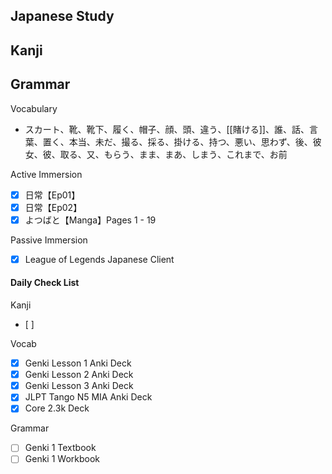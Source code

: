## Japanese Study

Kanji
- 

Grammar
- 

Vocabulary
- スカート、靴、靴下、履く、帽子、顔、頭、違う、[[賭ける]]、誰、話、言葉、置く、本当、未だ、撮る、採る、掛ける、持つ、悪い、思わず、後、彼女、彼、取る、又、もらう、まま、まあ、しまう、これまで、お前

Active Immersion
- [x] 日常【Ep01】
- [x] 日常【Ep02】
- [x] よつばと【Manga】Pages 1 - 19

Passive Immersion
- [x] League of Legends Japanese Client

#### Daily Check List
Kanji
- [ ] 

Vocab
- [x] Genki Lesson 1 Anki Deck
- [x] Genki Lesson 2 Anki Deck
- [x] Genki Lesson 3 Anki Deck
- [x] JLPT Tango N5 MIA Anki Deck
- [x] Core 2.3k Deck

Grammar
- [ ] Genki 1 Textbook
- [ ] Genki 1 Workbook